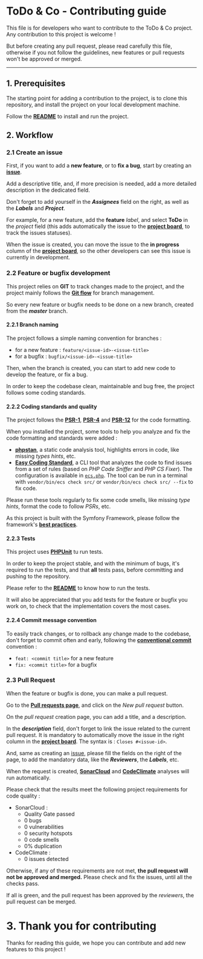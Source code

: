 # ToDo & Co - Contributing guide

This file is for developers who want to contribute to the ToDo & Co project. Any contribution to this project is welcome !

But before creating any pull request, please read carefully this file, otherwise if you not follow the guidelines, new features or pull requests won't be approved or merged.
<hr>

## 1. Prerequisites

The starting point for adding a contribution to the project, is to clone this repository, and install the project on your local development machine.

Follow the [**README**](README.md) to install and run the project.

## 2. Workflow

### 2.1 Create an issue

First, if you want to add a **new feature**, or to **fix a bug**, start by creating an [**issue**](https://github.com/OlivierFL/Floch_Olivier_8_19062021/issues).

Add a descriptive title, and, if more precision is needed, add a more detailed description in the dedicated field.

Don't forget to add yourself in the _**Assignees**_ field on the right, as well as the _**Labels**_ and _**Project**_.

For example, for a new feature, add the **feature** _label_, and select **ToDo** in the _project_ field (this adds automatically the issue to the [**project board**](https://github.com/OlivierFL/Floch_Olivier_8_19062021/projects/1), to track the issues statuses). 

When the issue is created, you can move the issue to the **in progress** column of the [**project board**](https://github.com/OlivierFL/Floch_Olivier_8_19062021/projects/1), so the other developers can see this issue is currently in development.

### 2.2 Feature or bugfix development

This project relies on **GIT** to track changes made to the project, and the project mainly follows the [**Git flow**](https://guides.github.com/introduction/flow/) for branch management.

So every new feature or bugfix needs to be done on a new branch, created from the _**master**_ branch.

#### 2.2.1 Branch naming

The project follows a simple naming convention for branches :

- for a new feature : `feature/<issue-id>-<issue-title>`
- for a bugfix : `bugfix/<issue-id>-<issue-title>`

Then, when the branch is created, you can start to add new code to develop the feature, or fix a bug.

In order to keep the codebase clean, maintainable and bug free, the project follows some coding standards.

#### 2.2.2 Coding standards and quality

The project follows the [**PSR-1**](https://www.php-fig.org/psr/psr-1/), [**PSR-4**](https://www.php-fig.org/psr/psr-4/) and [**PSR-12**](https://www.php-fig.org/psr/psr-12/) for the code formatting.

When you installed the project, some tools to help you analyze and fix the code formatting and standards were added :

- [**phpstan**](https://phpstan.org/), a static code analysis tool, highlights errors in code, like missing _types hints_, etc.
- [**Easy Coding Standard**](https://github.com/symplify/easy-coding-standard), a CLI tool that analyzes the code to find issues from a set of rules (based on _PHP Code Sniffer_ and _PHP CS Fixer_). The configuration is available in [`ecs.php`](ecs.php). The tool can be run in a terminal with `vendor/bin/ecs check src/` or `vendor/bin/ecs check src/ --fix` to fix code.

Please run these tools regularly to fix some code smells, like missing _type hints_, format the code to follow _PSRs_, etc.

As this project is built with the Symfony Framework, please follow the framework's [**best practices**](https://symfony.com/doc/current/best_practices.html).

#### 2.2.3 Tests

This project uses [**PHPUnit**](https://phpunit.de/) tu run tests.

In order to keep the project stable, and with the minimum of bugs, it's required to run the tests, and that **all** tests pass, before committing and pushing to the repository.

Please refer to the [**README**](README.md) to know how to run the tests.

It will also be appreciated that you add tests for the feature or bugfix you work on, to check that the implementation covers the most cases.

#### 2.2.4 Commit message convention

To easily track changes, or to rollback any change made to the codebase, don't forget to commit often and early, following the [**conventional commit**](https://www.conventionalcommits.org/en/v1.0.0/) convention :

- `feat: <commit title>` for a new feature
- `fix: <commit title>` for a bugfix

### 2.3 Pull Request

When the feature or bugfix is done, you can make a pull request.

Go to the [**Pull requests page**](https://github.com/OlivierFL/Floch_Olivier_8_19062021/pulls), and click on the _New pull request_ button.

On the _pull request_ creation page, you can add a title, and a description.

In the _**description**_ field, don't forget to link the issue related to the current pull request. It is mandatory to automatically move the issue in the right column in the [**project board**](https://github.com/OlivierFL/Floch_Olivier_8_19062021/projects/1). The syntax is : `Closes #<issue-id>`.

And, same as creating an [issue](#21-create-an-issue), please fill the fields on the right of the page, to add the mandatory data, like the **_Reviewers_**, the **_Labels_**, etc.

When the request is created, [**SonarCloud**](https://sonarcloud.io/dashboard?id=OlivierFL_Floch_Olivier_8_19062021) and [**CodeClimate**](https://codeclimate.com/github/OlivierFL/Floch_Olivier_8_19062021) analyses will run automatically.

Please check that the results meet the following project requirements for code quality :
- SonarCloud :
    - Quality Gate passed
    - 0 bugs
    - 0 vulnerabilities
    - 0 security hotspots
    - 0 code smells
    - 0% duplication
- CodeClimate :
    - 0 issues detected

Otherwise, if any of these requirements are not met, **the pull request will not be approved and merged.** Please check and fix the issues, until all the checks pass.

If all is green, and the pull request has been approved by the _reviewers_, the pull request can be merged.

# 3. Thank you for contributing

Thanks for reading this guide, we hope you can contribute and add new features to this project !
